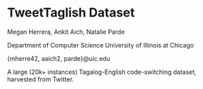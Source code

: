 # TweetTaglish Dataset
Megan Herrera, Ankit Aich, Natalie Parde

Department of Computer Science
University of Illinois at Chicago

{mherre42, aaich2, parde}@uic.edu

A large (20k+ instances) Tagalog-English code-switching dataset, harvested from Twitter.
